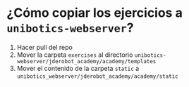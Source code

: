 # ¿Cómo copiar los ejercicios a `unibotics-webserver`?
1. Hacer pull del repo
2. Mover la carpeta `exercises` al directorio  `unibotics-webserver/jderobot_academy/academy/templates`
3. Mover el contenido de la carpeta `static` a `unibotics_webserver/jderobot_academy/academy/static`